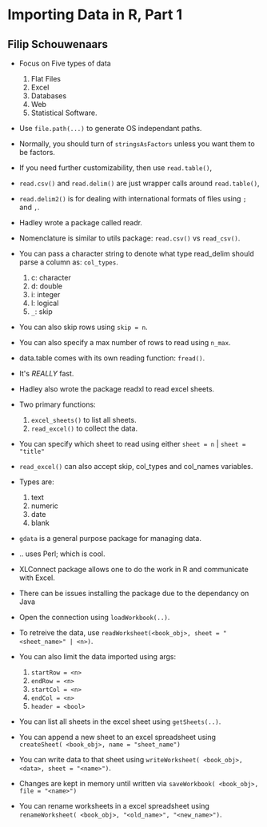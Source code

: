 # Importing Data in R, Part 1
## Filip Schouwenaars

- Focus on Five types of data
	1. Flat Files
	2. Excel
	3. Databases
	4. Web
	5. Statistical Software.
- Use `file.path(...)` to generate OS independant paths.
- Normally, you should turn of `stringsAsFactors` unless you want them to be factors.
- If you need further customizability, then use `read.table()`,
- `read.csv()` and `read.delim()` are just wrapper calls around `read.table()`,
- `read.delim2()` is for dealing with international formats of files using `;` and `,`.
- Hadley wrote a package called readr.
- Nomenclature is similar to utils package: `read.csv()` vs `read_csv()`.
- You can pass a character string to denote what type read_delim should parse a column as: `col_types`.
	1. c: character
	2. d: double
	3. i: integer
	4. l: logical
	5. `_`: skip
- You can also skip rows using `skip = n`.
- You can also specify a max number of rows to read using `n_max`.

- data.table comes with its own reading function: `fread()`.
- It's *REALLY* fast.

- Hadley also wrote the package readxl to read excel sheets.
- Two primary functions:
	1. `excel_sheets()` to list all sheets.
	2. `read_excel()` to collect the data.
- You can specify which sheet to read using either `sheet = n` | `sheet = "title"`
- `read_excel()` can also accept skip, col_types and col_names variables.
- Types are:
	1. text
	2. numeric
	3. date
	4. blank
- `gdata` is a general purpose package for managing data.
- .. uses Perl; which is cool.

- XLConnect package allows one to do the work in R and communicate with Excel.
- There can be issues installing the package due to the dependancy on Java
- Open the connection using `loadWorkbook(..)`.
- To retreive the data, use `readWorksheet(<book_obj>, sheet = "<sheet_name>" | <n>)`.
- You can also limit the data imported using args:
	1. `startRow = <n>`
	2. `endRow = <n>`
	3. `startCol = <n>`
	4. `endCol = <n>`
	5. `header = <bool>`
- You can list all sheets in the excel sheet using `getSheets(..)`.
- You can append a new sheet to an excel spreadsheet using `createSheet( <book_obj>, name = "sheet_name")`
- You can write data to that sheet using `writeWorksheet( <book_obj>, <data>, sheet = "<name>")`.
- Changes are kept in memory until written via `saveWorkbook( <book_obj>, file = "<name>")`
- You can rename worksheets in a excel spreadsheet using `renameWorksheet( <book_obj>, "<old_name>", "<new_name>")`.
